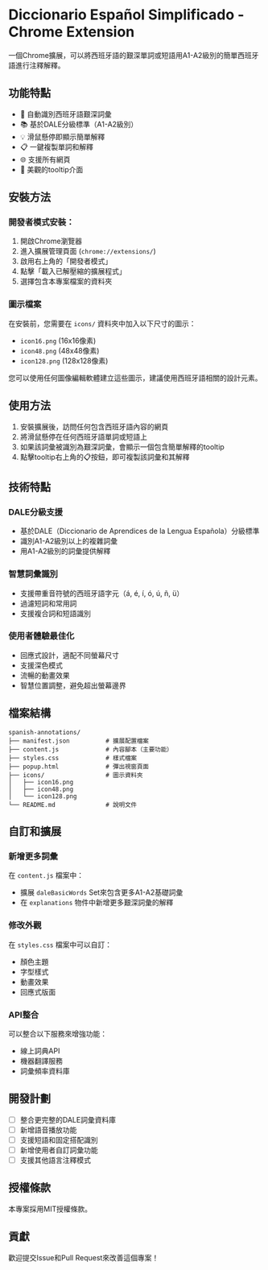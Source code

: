 # Diccionario Español Simplificado - Chrome Extension

一個Chrome擴展，可以將西班牙語的艱深單詞或短語用A1-A2級別的簡單西班牙語進行注釋解釋。

## 功能特點

- 🎯 自動識別西班牙語艱深詞彙
- 📚 基於DALE分級標準（A1-A2級別）
- 💡 滑鼠懸停即顯示簡單解釋
- 📋 一鍵複製單詞和解釋
- 🌐 支援所有網頁
- 🎨 美觀的tooltip介面

## 安裝方法

### 開發者模式安裝：

1. 開啟Chrome瀏覽器
2. 進入擴展管理頁面 (`chrome://extensions/`)
3. 啟用右上角的「開發者模式」
4. 點擊「載入已解壓縮的擴展程式」
5. 選擇包含本專案檔案的資料夾

### 圖示檔案

在安裝前，您需要在 `icons/` 資料夾中加入以下尺寸的圖示：
- `icon16.png` (16x16像素)
- `icon48.png` (48x48像素) 
- `icon128.png` (128x128像素)

您可以使用任何圖像編輯軟體建立這些圖示，建議使用西班牙語相關的設計元素。

## 使用方法

1. 安裝擴展後，訪問任何包含西班牙語內容的網頁
2. 將滑鼠懸停在任何西班牙語單詞或短語上
3. 如果該詞彙被識別為艱深詞彙，會顯示一個包含簡單解釋的tooltip
4. 點擊tooltip右上角的📋按鈕，即可複製該詞彙和其解釋

## 技術特點

### DALE分級支援
- 基於DALE（Diccionario de Aprendices de la Lengua Española）分級標準
- 識別A1-A2級別以上的複雜詞彙
- 用A1-A2級別的詞彙提供解釋

### 智慧詞彙識別
- 支援帶重音符號的西班牙語字元（á, é, í, ó, ú, ñ, ü）
- 過濾短詞和常用詞
- 支援複合詞和短語識別

### 使用者體驗最佳化
- 回應式設計，適配不同螢幕尺寸
- 支援深色模式
- 流暢的動畫效果
- 智慧位置調整，避免超出螢幕邊界

## 檔案結構

```
spanish-annotations/
├── manifest.json          # 擴展配置檔案
├── content.js             # 內容腳本（主要功能）
├── styles.css             # 樣式檔案
├── popup.html             # 彈出視窗頁面
├── icons/                 # 圖示資料夾
│   ├── icon16.png
│   ├── icon48.png
│   └── icon128.png
└── README.md              # 說明文件
```

## 自訂和擴展

### 新增更多詞彙
在 `content.js` 檔案中：
- 擴展 `daleBasicWords` Set來包含更多A1-A2基礎詞彙
- 在 `explanations` 物件中新增更多艱深詞彙的解釋

### 修改外觀
在 `styles.css` 檔案中可以自訂：
- 顏色主題
- 字型樣式
- 動畫效果
- 回應式版面

### API整合
可以整合以下服務來增強功能：
- 線上詞典API
- 機器翻譯服務
- 詞彙頻率資料庫

## 開發計劃

- [ ] 整合更完整的DALE詞彙資料庫
- [ ] 新增語音播放功能
- [ ] 支援短語和固定搭配識別
- [ ] 新增使用者自訂詞彙功能
- [ ] 支援其他語言注釋模式

## 授權條款

本專案採用MIT授權條款。

## 貢獻

歡迎提交Issue和Pull Request來改善這個專案！